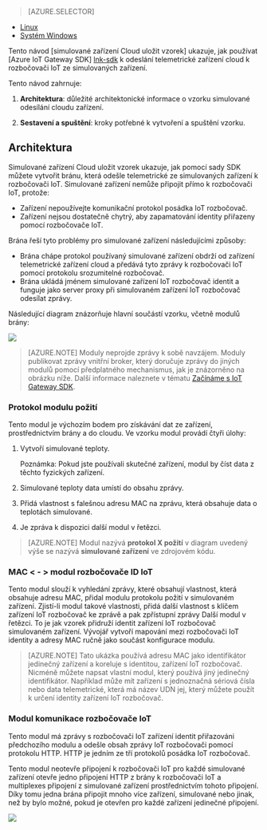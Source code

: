 > [AZURE.SELECTOR]
- [Linux](../articles/iot-hub/iot-hub-linux-gateway-sdk-simulated-device.md)
- [Systém Windows](../articles/iot-hub/iot-hub-windows-gateway-sdk-simulated-device.md)

Tento návod [simulované zařízení Cloud uložit vzorek] ukazuje, jak používat [Azure IoT Gateway SDK] [ lnk-sdk] k odeslání telemetrické zařízení cloud k rozbočovači IoT ze simulovaných zařízení.

Tento návod zahrnuje:

1. **Architektura**: důležité architektonické informace o vzorku simulované odesílání cloudu zařízení.

2. **Sestavení a spuštění**: kroky potřebné k vytvoření a spuštění vzorku.

## <a name="architecture"></a>Architektura

Simulované zařízení Cloud uložit vzorek ukazuje, jak pomocí sady SDK můžete vytvořit bránu, která odešle telemetrické ze simulovaných zařízení k rozbočovači IoT. Simulované zařízení nemůže připojit přímo k rozbočovači IoT, protože:

- Zařízení nepoužívejte komunikační protokol posádka IoT rozbočovač.
- Zařízení nejsou dostatečně chytrý, aby zapamatování identity přiřazeny pomocí rozbočovače IoT.

Brána řeší tyto problémy pro simulované zařízení následujícími způsoby:

- Brána chápe protokol používaný simulované zařízení obdrží od zařízení telemetrické zařízení cloud a předává tyto zprávy k rozbočovači IoT pomocí protokolu srozumitelné rozbočovač.
- Brána ukládá jménem simulované zařízení IoT rozbočovač identit a funguje jako server proxy při simulovaném zařízení IoT rozbočovač odesílat zprávy.

Následující diagram znázorňuje hlavní součástí vzorku, včetně modulů brány:

![][1]


> [AZURE.NOTE] Moduly neprojde zprávy k sobě navzájem. Moduly publikovat zprávy vnitřní broker, který doručuje zprávy do jiných modulů pomocí předplatného mechanismus, jak je znázorněno na obrázku níže. Další informace naleznete v tématu [Začínáme s IoT Gateway SDK][lnk-gw-getstarted].

### <a name="protocol-ingestion-module"></a>Protokol modulu požití

Tento modul je výchozím bodem pro získávání dat ze zařízení, prostřednictvím brány a do cloudu. Ve vzorku modul provádí čtyři úlohy:

1.  Vytvoří simulované teploty.
    
    Poznámka: Pokud jste používali skutečné zařízení, modul by číst data z těchto fyzických zařízení.

2.  Simulované teploty data umístí do obsahu zprávy.

3.  Přidá vlastnost s falešnou adresu MAC na zprávu, která obsahuje data o teplotách simulované.

4.  Je zpráva k dispozici další modul v řetězci.

> [AZURE.NOTE] Modul nazývá **protokol X požití** v diagram uvedený výše se nazývá **simulované zařízení** ve zdrojovém kódu.

### <a name="mac-lt-gt-iot-hub-id-module"></a>MAC &lt; - &gt; modul rozbočovače ID IoT

Tento modul slouží k vyhledání zprávy, které obsahují vlastnost, která obsahuje adresu MAC, přidal modulu protokolu požití v simulovaném zařízení. Zjistí-li modul takové vlastnosti, přidá další vlastnost s klíčem zařízení IoT rozbočovač ke zprávě a pak zpřístupní zprávy Další modul v řetězci. To je jak vzorek přidruží identit zařízení IoT rozbočovač simulovaném zařízení. Vývojář vytvoří mapování mezi rozbočovači IoT identity a adresy MAC ručně jako součást konfigurace modulu. 

> [AZURE.NOTE]  Tato ukázka používá adresu MAC jako identifikátor jedinečný zařízení a koreluje s identitou, zařízení IoT rozbočovač. Nicméně můžete napsat vlastní modul, který používá jiný jedinečný identifikátor. Například může mít zařízení s jednoznačná sériová čísla nebo data telemetrické, která má název UDN jej, který můžete použít k určení identity zařízení IoT rozbočovač.

### <a name="iot-hub-communication-module"></a>Modul komunikace rozbočovače IoT

Tento modul má zprávy s rozbočovači IoT zařízení identit přiřazováni předchozího modulu a odešle obsah zprávy IoT rozbočovači pomocí protokolu HTTP. HTTP je jedním ze tří protokolů posádka IoT rozbočovač.

Tento modul neotevře připojení k rozbočovači IoT pro každé simulované zařízení otevře jedno připojení HTTP z brány k rozbočovači IoT a multiplexes připojení z simulované zařízení prostřednictvím tohoto připojení. Díky tomu jedna brána připojit mnoho více zařízení, simulované nebo jinak, než by bylo možné, pokud je otevřen pro každé zařízení jedinečné připojení.

![][2]


<!-- Images -->
[1]: media/iot-hub-gateway-sdk-simulated-selector/image1.png
[2]: media/iot-hub-gateway-sdk-simulated-selector/image2.png

<!-- Links -->
[Simulované vzorku odeslat zařízení Cloud]: https://github.com/Azure/azure-iot-gateway-sdk/blob/master/doc/sample_simulated_device_cloud_upload.md
[lnk-sdk]: https://github.com/Azure/azure-iot-gateway-sdk
[lnk-gw-getstarted]: ../articles/iot-hub/iot-hub-linux-gateway-sdk-get-started.md